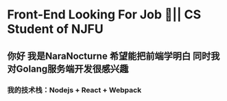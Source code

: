 # Front-End Looking For Job 👔|| CS Student of NJFU
## 你好 我是NaraNocturne 希望能把前端学明白 同时我对Golang服务端开发很感兴趣
### 我的技术栈：Nodejs + React + Webpack

<!--
**NaraNocturne/NaraNocturne** is a ✨ _special_ ✨ repository because its `README.md` (this file) appears on your GitHub profile.

Here are some ideas to get you started:

- 🔭 I’m currently working on ...
- 🌱 I’m currently learning ...
- 👯 I’m looking to collaborate on ...
- 🤔 I’m looking for help with ...
- 💬 Ask me about ...
- 📫 How to reach me: ...
- 😄 Pronouns: ...
- ⚡ Fun fact: ...
-->
